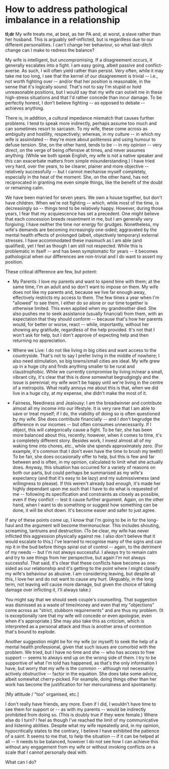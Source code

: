 # How to address pathological imbalance in a relationship

**tl;dr** My wife treats me, at best, as her PA and, at worst, a slave
rather than her husband. This is arguably self-inflicted, but is
regardless due to our different personalities. I can't change her
behaviour, so what last-ditch change can I make to redress the balance?

My wife is intelligent, but uncompromising. If a disagreement occurs, it
generally escalates into a fight. I am easy going, albeit passive and
conflict-averse. As such, I will often yield rather than persist. Very
often, while it may take me too long, I see that the kernel of our
disagreement is trivial -- i.e., not worth fighting over -- and/or that
her position is reasonable, in the sense that it's logically sound.
That's not to say I'm stupid or hold unreasonable positions, but I would
say that my wife can outwit me in these high-stress situations and that
I'd rather concede than incur damage. To be perfectly honest, I don't
believe fighting -- as opposed to debate -- achieves anything.

There is, in addition, a cultural impedance mismatch that causes further
problems. I tend to speak more indirectly, perhaps assume too much and
can sometimes resort to sarcasm. To my wife, these come across as
ambiguity and hostility, respectively; whereas, in my culture -- in
which my wife is assimilated -- they're more about politeness and using
humour to defuse tension. She, on the other hand, tends to be -- in my
opinion -- very direct, on the verge of being offensive at times, and
never assumes anything. (While we both speak English, my wife is not a
native speaker and this can exacerbate matters from simple
misunderstanding.) I have tried very hard, over the years, to be
clearer, plainer and more objective -- relatively successfully -- but I
cannot mechanise myself completely, especially in the heat of the
moment. She, on the other hand, has not reciprocated in granting me even
simple things, like the benefit of the doubt or remaining calm.

We have been married for seven years. We own a house together, but don't
have children. When we're not fighting -- which, while most of the time,
is decreasingly so -- things tend to be relatively happy. However,
during those years, I fear that my acquiescence has set a precedent. One
might believe that each concession breeds resentment in me, but I am
generally very forgiving; I have neither the time nor energy for
grudges. Nonetheless, my wife's demands are becoming increasingly
one-sided; aggravated by the mental health effects of prolonged (albeit,
objectively temporary) external stresses. I have accommodated these
inasmuch as I am able (and qualified), yet I feel as though I am still
not respected. While this is problematic in itself -- and has been
symptomatic for years -- it becomes pathological when our differences
are non-trivial and I do want to assert my position.

These critical difference are few, but potent:

* My Parents: I love my parents and want to spend time with them; at the
  same time, I'm an adult and so don't want to impose on them. My wife
  does not like my parents and, because we live far enough away,
  effectively restricts my access to them. The few times a year when I'm
  "allowed" to see them, I either do so alone or our time together is
  otherwise limited. This even applied when my grandmother died. She
  also pushes me to seek assistance (usually financial) from them, with
  an expectation that they should conform -- because that's how her
  parents would, for better or worse, react -- while, importantly,
  without her showing any gratitude, regardless of the help provided.
  It's not that I won't ask for help, but I don't approve of expecting
  help and then returning no appreciation.

* Where we Live: I do not like living in big cities and want access to
  the countryside. That's not to say I prefer living in the middle of
  nowhere; I also need stimulation, so big towns/small cities are ideal.
  My wife grew up in a huge city and finds anything smaller to be rural
  and claustrophobic. While we currently compromise by living in/near a
  small, vibrant city, it's clear that this is done somewhat
  begrudgingly and the issue is perennial; my wife won't be happy until
  we're living in the centre of a metropolis. What really annoys me
  about this is that, when we did live in a huge city, at my expense,
  she didn't make the most of it.

* Fairness, Neediness and Jealousy: I am the breadwinner and contribute
  almost all my income into our lifestyle. It is very rare that I am
  able to save or treat myself; if I do, the viability of doing so is
  often questioned by my wife. She does contribute financially -- and I
  don't begrudge the difference in our incomes -- but often consumes
  unnecessarily. If I object, this will categorically cause a fight. To
  be fair, she has been more balanced about this, recently; however,
  when it comes to time, it's a completely different story. Besides
  work, I invest almost all of my waking time into chores, etc., while
  she spends approximately zero. (For example, it's common that I don't
  even have the time to brush my teeth!) To be fair, she does
  occasionally offer to help, but this is few and far between and is
  often, in my opinion, calculated to limit what she actually does.
  Anyway, this situation has occurred for a variety of reasons on both
  our parts, but could perhaps be summarised as my wife's expectancy
  (and that it's easy to be lazy) and my submissiveness (and willingness
  to please). If this weren't already bad enough, it's made her highly
  dependant upon me such that I have to do what is requested of me --
  following its specification and constraints as closely as possible,
  even if they conflict -- lest it cause further argument. Again, on the
  other hand, when I want to do something or suggest how something can
  be done, it will be shot down. It's become easier and safer to just
  agree.

If any of these points come up, I know that I'm going to be in for the
long-haul and the argument will become thermonuclear. This includes
shouting, screaming, tantrums and destruction. (To be clear, my wife has
never inflicted this aggression physically against me. I also don't
believe that it would escalate to this.) I've learned to recognise many
of the signs and can nip it in the bud before things spiral out of
control -- again, to the detriment of my needs -- but I'm not always
successful. I always try to remain calm and try to see things from her
perspective, but again I'm not always successful. That said, it's clear
that these conflicts have become as one-sided as our relationship and
it's getting to the point where I might classify my wife's behaviour as
abusive. I am considering leaving, but despite all this, I love her and
do not want to cause any hurt.  (Arguably, in the long term, not leaving
will cause more damage, but given the choice of taking damage over
inflicting it, I'll always take.)

You might say that we should seek couple's counselling. That suggestion
was dismissed as a waste of time/money and even that my "objections"
come across as "strict, stubborn requirements" and are thus my problem.
(It is exceptionally rare that my wife will concede or even apologise,
even when it's appropriate.) She may also take this as criticism, which
is interpreted as a personal attack and thus is another area of
contention that's bound to explode.

Another suggestion might be for my wife (or myself) to seek the help of
a mental health professional, given that such issues are comorbid with
the problem. We tried, but I have no time and she -- who has access to
free support -- seems to always end up on the wrong side of them. I try
to be supportive of what I'm told has happened, as that's the only
information I have, but worry that my wife is the common -- although not
necessarily actively obstructive -- factor in the equation.  She does
take some advice, albeit somewhat cherry-picked. For example, doing
things other than her work has become the justification for her
mercurialness and spontaneity.

[My attitude / "too" organised, etc.]

I don't really have friends, any more. Even if I did, I wouldn't have
time to see them for support or -- as with my parents -- would be
indirectly prohibited from doing so. (This is doubly true if they were
female.) Where else do I turn? I feel as though I've reached the limit
of my communicative and listening abilities.  Despite what my wife
repeatedly and, in my opinion, hypocritically states to the contrary, I
believe I have exhibited the patience of a saint. It seems to me that,
to help the situation -- if it can be helped at all -- it needs to be
balanced, however I do not see how I can achieve this without any
engagement from my wife or without invoking conflicts on a scale that I
cannot personally deal with.

What can I do?
